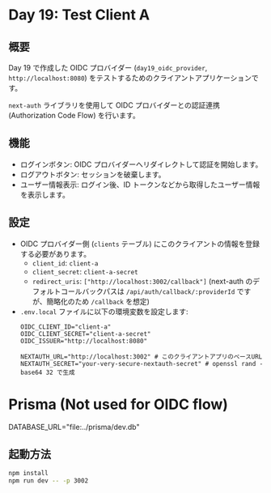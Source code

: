# Day 19: Test Client A

## 概要

Day 19 で作成した OIDC プロバイダー (`day19_oidc_provider`, `http://localhost:8080`) をテストするためのクライアントアプリケーションです。

`next-auth` ライブラリを使用して OIDC プロバイダーとの認証連携 (Authorization Code Flow) を行います。

## 機能

*   ログインボタン: OIDC プロバイダーへリダイレクトして認証を開始します。
*   ログアウトボタン: セッションを破棄します。
*   ユーザー情報表示: ログイン後、ID トークンなどから取得したユーザー情報を表示します。

## 設定

*   OIDC プロバイダー側 (`clients` テーブル) にこのクライアントの情報を登録する必要があります。
    *   `client_id`: `client-a`
    *   `client_secret`: `client-a-secret`
    *   `redirect_uris`: `["http://localhost:3002/callback"]` (next-auth のデフォルトコールバックパスは `/api/auth/callback/:providerId` ですが、簡略化のため `/callback` を想定)
*   `.env.local` ファイルに以下の環境変数を設定します:
    ```env
    OIDC_CLIENT_ID="client-a"
    OIDC_CLIENT_SECRET="client-a-secret"
    OIDC_ISSUER="http://localhost:8080"

    NEXTAUTH_URL="http://localhost:3002" # このクライアントアプリのベースURL
    NEXTAUTH_SECRET="your-very-secure-nextauth-secret" # openssl rand -base64 32 で生成
    ```

# Prisma (Not used for OIDC flow)
DATABASE_URL="file:../prisma/dev.db"

## 起動方法

```bash
npm install
npm run dev -- -p 3002
```
